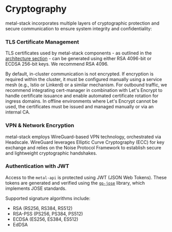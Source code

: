 # Cryptography

metal-stack incorporates multiple layers of cryptographic protection and secure communication to ensure system integrity and confidentiality:

### TLS Certificate Management

TLS certificates used by metal-stack components - as outlined in the [architecture section](../concepts/architecture.md) - can be generated using either RSA 4096-bit or ECDSA 256-bit keys. We recommend RSA 4096.

By default, in-cluster communication is not encrypted. If encryption is required within the cluster, it must be configured manually using a service mesh (e.g., Istio or Linkerd) or a similar mechanism.
For outbound traffic, we recommend integrating cert-manager in combination with Let's Encrypt to handle certificate issuance and enable automated certificate rotation for ingress domains. In offline environments where Let's Encrypt cannot be used, the certificates must be issued and managed manually or via an internal CA.

### VPN & Network Encryption

metal-stack employs WireGuard-based VPN technology, orchestrated via Headscale. WireGuard leverages Elliptic Curve Cryptography (ECC) for key exchange and relies on the Noise Protocol Framework to establish secure and lightweight cryptographic handshakes.

### Authentication with JWT

Access to the `metal-api` is protected using JWT (JSON Web Tokens). These tokens are generated and verified using the [`go-jose`](https://github.com/go-jose/go-jose) library, which implements JOSE standards.

Supported signature algorithms include:

- RSA (RS256, RS384, RS512)
- RSA-PSS (PS256, PS384, PS512)
- ECDSA (ES256, ES384, ES512)
- EdDSA
